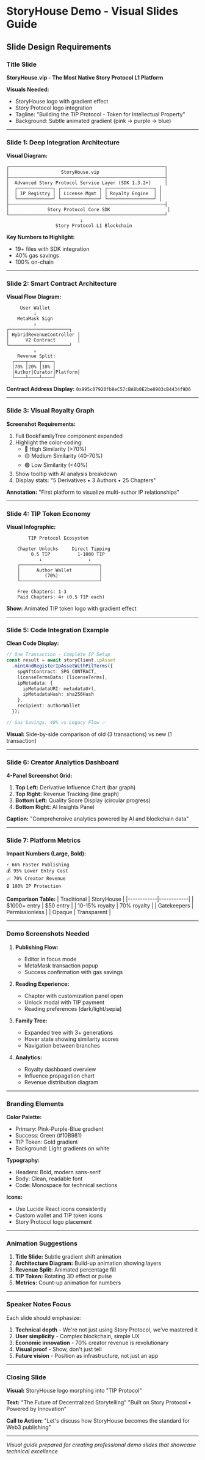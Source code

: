 # StoryHouse Demo - Visual Slides Guide

## Slide Design Requirements

### **Title Slide**
**StoryHouse.vip - The Most Native Story Protocol L1 Platform**

**Visuals Needed:**
- StoryHouse logo with gradient effect
- Story Protocol logo integration
- Tagline: "Building the TIP Protocol - Token for Intellectual Property"
- Background: Subtle animated gradient (pink → purple → blue)

---

### **Slide 1: Deep Integration Architecture**

**Visual Diagram:**
```
┌─────────────────────────────────────────────────────────┐
│                   StoryHouse.vip                        │
├─────────────────────────────────────────────────────────┤
│  Advanced Story Protocol Service Layer (SDK 1.3.2+)     │
│  ┌─────────────┐ ┌──────────────┐ ┌─────────────────┐ │
│  │ IP Registry │ │ License Mgmt │ │ Royalty Engine  │ │
│  └─────────────┘ └──────────────┘ └─────────────────┘ │
├─────────────────────────────────────────────────────────┤
│              Story Protocol Core SDK                     │
└─────────────────────────────────────────────────────────┘
                           ↓
                  Story Protocol L1 Blockchain
```

**Key Numbers to Highlight:**
- 19+ files with SDK integration
- 40% gas savings
- 100% on-chain

---

### **Slide 2: Smart Contract Architecture**

**Visual Flow Diagram:**
```
     User Wallet
          ↓
    MetaMask Sign
          ↓
┌──────────────────────┐
│ HybridRevenueController │
│      V2 Contract        │
└──────────────────────┘
          ↓
    Revenue Split:
  ┌────┬────┬────┐
  │70% │20% │10% │
  │Author│Curator│Platform│
  └────┴────┴────┘
```

**Contract Address Display:**
`0x995c07920fb8eC57cBA8b0E2be8903cB4434f9D6`

---

### **Slide 3: Visual Royalty Graph**

**Screenshot Requirements:**
1. Full BookFamilyTree component expanded
2. Highlight the color-coding:
   - 🔴 High Similarity (>70%)
   - 🟡 Medium Similarity (40-70%)
   - 🟢 Low Similarity (<40%)
3. Show tooltip with AI analysis breakdown
4. Display stats: "5 Derivatives • 3 Authors • 25 Chapters"

**Annotation:** "First platform to visualize multi-author IP relationships"

---

### **Slide 4: TIP Token Economy**

**Visual Infographic:**
```
        TIP Protocol Ecosystem
              
    Chapter Unlocks     Direct Tipping
         0.5 TIP          1-1000 TIP
            ↓                 ↓
    ┌─────────────────────────────┐
    │      Author Wallet          │
    │         (70%)               │
    └─────────────────────────────┘
    
    Free Chapters: 1-3
    Paid Chapters: 4+ (0.5 TIP each)
```

**Show:** Animated TIP token logo with gradient effect

---

### **Slide 5: Code Integration Example**

**Clean Code Display:**
```typescript
// One Transaction - Complete IP Setup
const result = await storyClient.ipAsset
  .mintAndRegisterIpAssetWithPilTerms({
    spgNftContract: SPG_CONTRACT,
    licenseTermsData: [licenseTerms],
    ipMetadata: {
      ipMetadataURI: metadataUrl,
      ipMetadataHash: sha256Hash
    },
    recipient: authorWallet
  });

// Gas Savings: 40% vs Legacy Flow ✅
```

**Visual:** Side-by-side comparison of old (3 transactions) vs new (1 transaction)

---

### **Slide 6: Creator Analytics Dashboard**

**4-Panel Screenshot Grid:**
1. **Top Left:** Derivative Influence Chart (bar graph)
2. **Top Right:** Revenue Tracking (line graph)
3. **Bottom Left:** Quality Score Display (circular progress)
4. **Bottom Right:** AI Insights Panel

**Caption:** "Comprehensive analytics powered by AI and blockchain data"

---

### **Slide 7: Platform Metrics**

**Impact Numbers (Large, Bold):**
```
⚡ 66% Faster Publishing
💰 95% Lower Entry Cost  
📈 70% Creator Revenue
🔒 100% IP Protection
```

**Comparison Table:**
| Traditional | StoryHouse |
|------------|------------|
| $1000+ entry | $50 entry |
| 10-15% royalty | 70% royalty |
| Gatekeepers | Permissionless |
| Opaque | Transparent |

---

### **Demo Screenshots Needed**

1. **Publishing Flow:**
   - Editor in focus mode
   - MetaMask transaction popup
   - Success confirmation with gas savings

2. **Reading Experience:**
   - Chapter with customization panel open
   - Unlock modal with TIP payment
   - Reading preferences (dark/light/sepia)

3. **Family Tree:**
   - Expanded tree with 3+ generations
   - Hover state showing similarity scores
   - Navigation between branches

4. **Analytics:**
   - Royalty dashboard overview
   - Influence propagation chart
   - Revenue distribution diagram

---

### **Branding Elements**

**Color Palette:**
- Primary: Pink-Purple-Blue gradient
- Success: Green (#10B981)
- TIP Token: Gold gradient
- Background: Light gradients on white

**Typography:**
- Headers: Bold, modern sans-serif
- Body: Clean, readable font
- Code: Monospace for technical sections

**Icons:**
- Use Lucide React icons consistently
- Custom wallet and TIP token icons
- Story Protocol logo placement

---

### **Animation Suggestions**

1. **Title Slide:** Subtle gradient shift animation
2. **Architecture Diagram:** Build-up animation showing layers
3. **Revenue Split:** Animated percentage fill
4. **TIP Token:** Rotating 3D effect or pulse
5. **Metrics:** Count-up animation for numbers

---

### **Speaker Notes Focus**

Each slide should emphasize:
1. **Technical depth** - We're not just using Story Protocol, we've mastered it
2. **User simplicity** - Complex blockchain, simple UX
3. **Economic innovation** - 70% creator revenue is revolutionary
4. **Visual proof** - Show, don't just tell
5. **Future vision** - Position as infrastructure, not just an app

---

### **Closing Slide**

**Visual:** StoryHouse logo morphing into "TIP Protocol"

**Text:** 
"The Future of Decentralized Storytelling"
"Built on Story Protocol • Powered by Innovation"

**Call to Action:**
"Let's discuss how StoryHouse becomes the standard for Web3 publishing"

---

*Visual guide prepared for creating professional demo slides that showcase technical excellence*